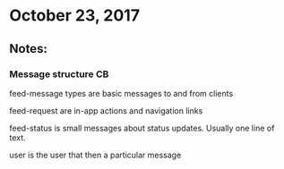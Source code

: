 # October 23, 2017

## Notes:

### Message structure CB

feed-message types are basic messages to and from clients

feed-request are in-app actions and navigation links

feed-status is small messages about status updates. Usually one line of text.

user is the user that then a particular message

